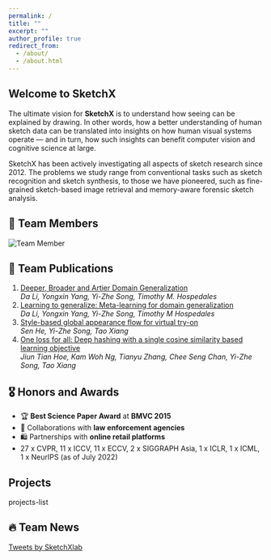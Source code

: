 ```yaml
---
permalink: /
title: ""
excerpt: ""
author_profile: true
redirect_from: 
  - /about/
  - /about.html
---
```

<!-- Section: About -->
<div class="section" id="about-section">
  <h2>Welcome to SketchX</h2>
  <p>
    The ultimate vision for <strong>SketchX</strong> is to understand how seeing can be 
    explained by drawing. In other words, how a better understanding of human sketch data 
    can be translated into insights on how human visual systems operate — and in turn, how 
    such insights can benefit computer vision and cognitive science at large.
  </p>
  <p>
    SketchX has been actively investigating all aspects of sketch research since 2012. The problems we study range from conventional tasks such as sketch recognition and sketch synthesis, to those we have pioneered, such as fine-grained sketch-based image retrieval and memory-aware forensic sketch analysis.
  </p>
</div>

<!-- Section: Team Members -->
<div class="section" id="team-members-section" >
  <h2>👥 Team Members</h2>
  <img src="{{ '/images/team_member.png' | relative_url }}" alt="Team Member" style="max-width: 800px; display: block; margin-top: 1em;">
</div>

<!-- Section: Publications -->
<div class="section" id="publications-section" >
  <h2>📝 Team Publications</h2>
  <ol>
    <li><a href="http://openaccess.thecvf.com/content_iccv_2017/html/Li_Deeper_Broader_and_ICCV_2017_paper.html">Deeper, Broader and Artier Domain Generalization</a><br><em>Da Li, Yongxin Yang, Yi-Zhe Song, Timothy M. Hospedales</em></li>
    <li><a href="https://ojs.aaai.org/index.php/AAAI/article/view/11596">Learning to generalize: Meta-learning for domain generalization</a><br><em>Da Li, Yongxin Yang, Yi-Zhe Song, Timothy M Hospedales</em></li>
    <!-- ... 其余条目略 ... -->
    <li><a href="http://openaccess.thecvf.com/content/CVPR2022/html/He_Style-Based_Global_Appearance_Flow_for_Virtual_Try-On_CVPR_2022_paper.html">Style-based global appearance flow for virtual try-on</a><br><em>Sen He, Yi-Zhe Song, Tao Xiang</em></li>
    <li><a href="https://proceedings.neurips.cc/paper/2021/hash/cbcb58ac2e496207586df2854b17995f-Abstract.html">One loss for all: Deep hashing with a single cosine similarity based learning objective</a><br><em>Jiun Tian Hoe, Kam Woh Ng, Tianyu Zhang, Chee Seng Chan, Yi-Zhe Song, Tao Xiang</em></li>
  </ol>
</div>

<!-- Section: Awards -->
<div class="section" id="awards-section">
  <h2>🎖 Honors and Awards</h2>
  <ul>
    <li>🏆 <strong>Best Science Paper Award</strong> at <strong>BMVC 2015</strong></li>
    <li>🤝 Collaborations with <strong>law enforcement agencies</strong></li>
    <li>🛍️ Partnerships with <strong>online retail platforms</strong></li>
    <li>27 x CVPR, 11 x ICCV, 11 x ECCV, 2 x SIGGRAPH Asia, 1 x ICLR, 1 x ICML, 1 x NeurIPS (as of July 2022)</li>
  </ul>
</div>

<!-- Section: Projects -->
<div class="section" id="projects-section" >
  <h2>Projects</h2>
  projects-list
</div>

<!-- Section: News -->
<div class="section" id="news-section" >
  <h2>🔥 Team News</h2>
  <a class="twitter-timeline" data-height="600" href="https://twitter.com/SketchXlab?ref_src=twsrc%5Etfw">Tweets by SketchXlab</a>
  <script async src="https://platform.twitter.com/widgets.js" charset="utf-8"></script>
</div>


<!-- 页面切换脚本 -->
<script>
  function showSection(id) {
    const sections = document.querySelectorAll(".section");
    sections.forEach(section => {
      if (section.id === id) {
        // 激活新 section
        section.classList.add("active");
      } else if (section.classList.contains("active")) {
        // 淡出旧 section 后再移除 active
        section.classList.remove("active");
      }
    });

    // 更新地址栏的 hash
    if (id.endsWith("-section")) {
      const hash = id.replace("-section", "");
      history.replaceState(null, "", "#" + hash);
    }
  }

  document.addEventListener("DOMContentLoaded", function () {
    const hash = window.location.hash.replace("#", "") || "about";
    const sectionId = hash + "-section";
    showSection(sectionId);
  });
</script>



